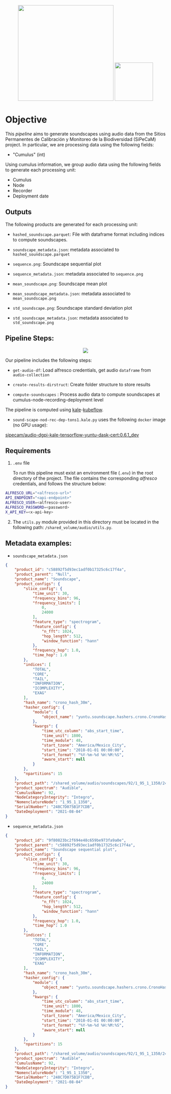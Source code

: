 <p float="left" align="center">
  <img src="https://i.imgur.com/fUFVFBl.png" width="300" />
  <img src="https://i.imgur.com/qymEZ1n.png" width="120" /> 
</p>



# Objective

This _pipeline_ aims to generate soundscapes using audio data from the Sitios Permanentes de Calibración y Monitoreo de la Biodiversidad (SiPeCaM) project. In particular, we are processing data using the following fields:

- "Cumulus"  (int)

Using cumulus information, we group audio data using the following fields to generate each processing unit:

- Cumulus
- Node
- Recorder
- Deployment date

## Outputs

The following products are generated for each processing unit: 

- `hashed_soundscape.parquet`: File with dataframe format including indices to compute soundscapes.
- `soundscape_metadata.json`: metadata associated to `hashed_soundscape.parquet`

- `sequence.png`: Soundscape sequential plot
- `sequence_metadata.json`:  metadata associated to `sequence.png`
- `mean_soundscape.png`:  Soundscape mean plot
- `mean_soundscape_metadata.json`:  metadata associated to `mean_soundscape.png`
- `std_soundscape.png`: Soundscape standard deviation plot
- `std_soundscape_metadata.json`:  metadata associated to `std_soundscape.png`

## Pipeline Steps:

<p align="center">
  <img src=https://i.imgur.com/7iiWB81.png" />
</p>

Our pipeline includes the following steps:

- `get-audio-df`:  Load alfresco credentials, get audio `dataframe` from `audio-collection`

- `create-results-dirstruct`: Create folder structure to store results

- `compute-soundscapes` : Process audio data to compute soundscapes at cumulus-node-recording-deployment level

The pipeline is computed using [kale](https://github.com/kubeflow-kale/kale)-[kubeflow](https://www.kubeflow.org/).

- `sound-scape-nod-rec-dep-tons1.kale.py`  uses the following `docker` image (no GPU usage):

[sipecam/audio-dgpi-kale-tensorflow-yuntu-dask-cert:0.6.1_dev](https://github.com/CONABIO/yuntu-private/blob/alfresco/dockerfiles/tensorflow-yuntu-dask/0.6.1_dev/Dockerfile)

## Requirements

1. `.env` file

	To run this pipeline must exist an environment file (`.env`) in the root directory of the project. The file contains the corresponding _alfresco_ credentials, and follows the structure below:

```bash
ALFRESCO_URL="<alfresco-url>"
API_ENDPOINT="<api-endpoint>"
ALFRESCO_USER=<alfresco-user>
ALFRESCO_PASSWORD=<password>
X_API_KEY=<x-api-key>
```

2. The `utils.py` module provided in this directory must be located in the following path: `/shared_volume/audio/utils.py`.


## Metadata examples:

- `soundscape_metadata.json`

```json
{
    "product_id": "c58892f5d93ec1adf0b17325c6c17f4a",
    "product_parent": "Null",
    "product_name": "Soundscape",
    "product_configs": {
        "slice_config": {
            "time_unit": 30,
            "frequency_bins": 96,
            "frequency_limits": [
                0,
                24000
            ],
            "feature_type": "spectrogram",
            "feature_config": {
                "n_fft": 1024,
                "hop_length": 512,
                "window_function": "hann"
            },
            "frequency_hop": 1.0,
            "time_hop": 1.0
        },
        "indices": [
            "TOTAL",
            "CORE",
            "TAIL",
            "INFORMATION",
            "ICOMPLEXITY",
            "EXAG"
        ],
        "hash_name": "crono_hash_30m",
        "hasher_config": {
            "module": {
                "object_name": "yuntu.soundscape.hashers.crono.CronoHasher"
            },
            "kwargs": {
                "time_utc_column": "abs_start_time",
                "time_unit": 1800,
                "time_module": 48,
                "start_tzone": "America/Mexico_City",
                "start_time": "2018-01-01 00:00:00",
                "start_format": "%Y-%m-%d %H:%M:%S",
                "aware_start": null
            }
        },
        "npartitions": 15
    },
    "product_path": "/shared_volume/audio/soundscapes/92/1_95_1_1350/248C7D075B1F7CDB/2021-08-04/hashed_soundscape.parquet",
    "product_spectrum": "Audible",
    "CumulusName": 92,
    "NodeCategoryIntegrity": "Integro",
    "NomenclatureNode": "1_95_1_1350",
    "SerialNumber": "248C7D075B1F7CDB",
    "DateDeployment": "2021-08-04"
}
```



- `sequence_metadata.json`

```json
{
    "product_id": "9f80823bc2f694e48c659be973fa9a0e",
    "product_parent": "c58892f5d93ec1adf0b17325c6c17f4a",
    "product_name": "Soundscape sequential plot",
    "product_configs": {
        "slice_config": {
            "time_unit": 30,
            "frequency_bins": 96,
            "frequency_limits": [
                0,
                24000
            ],
            "feature_type": "spectrogram",
            "feature_config": {
                "n_fft": 1024,
                "hop_length": 512,
                "window_function": "hann"
            },
            "frequency_hop": 1.0,
            "time_hop": 1.0
        },
        "indices": [
            "TOTAL",
            "CORE",
            "TAIL",
            "INFORMATION",
            "ICOMPLEXITY",
            "EXAG"
        ],
        "hash_name": "crono_hash_30m",
        "hasher_config": {
            "module": {
                "object_name": "yuntu.soundscape.hashers.crono.CronoHasher"
            },
            "kwargs": {
                "time_utc_column": "abs_start_time",
                "time_unit": 1800,
                "time_module": 48,
                "start_tzone": "America/Mexico_City",
                "start_time": "2018-01-01 00:00:00",
                "start_format": "%Y-%m-%d %H:%M:%S",
                "aware_start": null
            }
        },
        "npartitions": 15
    },
    "product_path": "/shared_volume/audio/soundscapes/92/1_95_1_1350/248C7D075B1F7CDB/2021-08-04/soundscape_seq.png",
    "product_spectrum": "Audible",
    "CumulusName": 92,
    "NodeCategoryIntegrity": "Integro",
    "NomenclatureNode": "1_95_1_1350",
    "SerialNumber": "248C7D075B1F7CDB",
    "DateDeployment": "2021-08-04"
}
```



